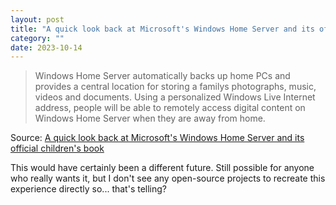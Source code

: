 ```yaml
---
layout: post
title: "A quick look back at Microsoft's Windows Home Server and its official children's book"
category: ""
date: 2023-10-14
---
```


>Windows Home Server automatically backs up home PCs and provides a central location for storing a familys photographs, music, videos and documents. Using a personalized Windows Live Internet address, people will be able to remotely access digital content on Windows Home Server when they are away from home.

Source: [A quick look back at Microsoft's Windows Home Server and its official children's book](https://www.neowin.net/news/a-quick-look-back-at-microsofts-windows-home-server-and-its-official-childrens-book/)

This would have certainly been a different future.  Still possible for anyone who really wants it, but I don't see any open-source projects to recreate this experience directly so... that's telling?
